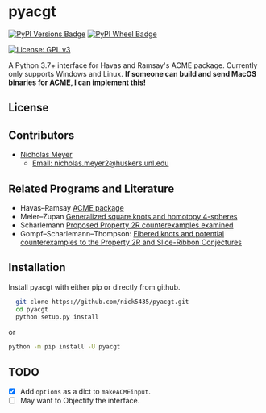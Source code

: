 
# pyacgt
[![PyPI Versions Badge](https://img.shields.io/pypi/pyversions/pyacgt?style=for-the-badge)](https://pypi.org/project/pyacgt/)
[![PyPI Wheel Badge](https://img.shields.io/pypi/wheel/pyacgt?style=for-the-badge)](https://pypi.org/project/pyacgt/)

[![License: GPL v3](https://img.shields.io/badge/License-GPLv3-blue.svg)](https://www.gnu.org/licenses/gpl-3.0)

A Python 3.7+ interface for Havas and Ramsay's ACME package.
Currently only supports Windows and Linux. **If someone can build and send MacOS binaries for ACME, I can implement this!**

## License

## Contributors

- [Nicholas Meyer](https://www.nickmeyer.me)
    + [Email: nicholas.meyer2@huskers.unl.edu](mailto:nicholas.meyer2@huskers.unl.edu)


## Related Programs and Literature

 - Havas&ndash;Ramsay [ACME package](https://staff.itee.uq.edu.au/havas/ACME/)
 - Meier&ndash;Zupan [Generalized square knots and homotopy 4-spheres](https://arxiv.org/abs/1904.08527)
 - Scharlemann [Proposed Property 2R counterexamples examined](http://dx.doi.org/10.1215/ijm/1498032031)
 - Gompf&ndash;Scharlemann&ndash;Thompson: [Fibered knots and potential counterexamples to the Property 2R and Slice-Ribbon Conjectures](http://dx.doi.org/10.2140/gt.2010.14.2305)
  
## Installation

Install pyacgt with either pip or directly from github.

```bash
  git clone https://github.com/nick5435/pyacgt.git
  cd pyacgt
  python setup.py install
```
or
```bash
python -m pip install -U pyacgt
```
## TODO

  - [x] Add `options` as a dict to `makeACMEinput`. 
  - [ ] May want to Objectify the interface. 
